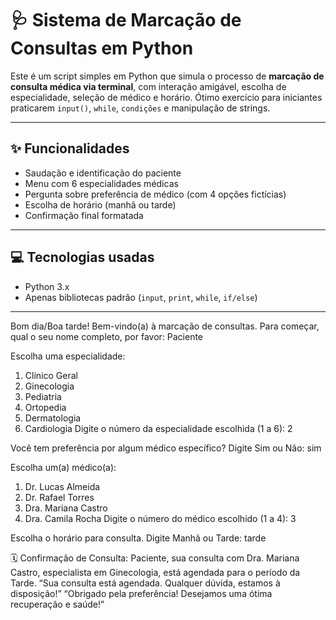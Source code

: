 # 🩺 Sistema de Marcação de Consultas em Python

Este é um script simples em Python que simula o processo de **marcação de consulta médica via terminal**, com interação amigável, escolha de especialidade, seleção de médico e horário. Ótimo exercício para iniciantes praticarem `input()`, `while`, `condições` e manipulação de strings.

---

## ✨ Funcionalidades

- Saudação e identificação do paciente
- Menu com 6 especialidades médicas
- Pergunta sobre preferência de médico (com 4 opções fictícias)
- Escolha de horário (manhã ou tarde)
- Confirmação final formatada

---

## 💻 Tecnologias usadas

- Python 3.x
- Apenas bibliotecas padrão (`input`, `print`, `while`, `if/else`)

---
Bom dia/Boa tarde! Bem-vindo(a) à marcação de consultas.
Para começar, qual o seu nome completo, por favor: Paciente

Escolha uma especialidade:
1. Clínico Geral
2. Ginecologia
3. Pediatria
4. Ortopedia
5. Dermatologia
6. Cardiologia
Digite o número da especialidade escolhida (1 a 6): 2

Você tem preferência por algum médico específico? Digite Sim ou Não: sim

Escolha um(a) médico(a):
1. Dr. Lucas Almeida
2. Dr. Rafael Torres
3. Dra. Mariana Castro
4. Dra. Camila Rocha
Digite o número do médico escolhido (1 a 4): 3

Escolha o horário para consulta. Digite Manhã ou Tarde: tarde

🗓️ Confirmação de Consulta:
Paciente, sua consulta com Dra. Mariana Castro, especialista em Ginecologia, está agendada para o período da Tarde.
“Sua consulta está agendada. Qualquer dúvida, estamos à disposição!”
“Obrigado pela preferência! Desejamos uma ótima recuperação e saúde!”

